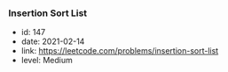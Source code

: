 ### Insertion Sort List

* id: 147
* date: 2021-02-14
* link: https://leetcode.com/problems/insertion-sort-list
* level: Medium
